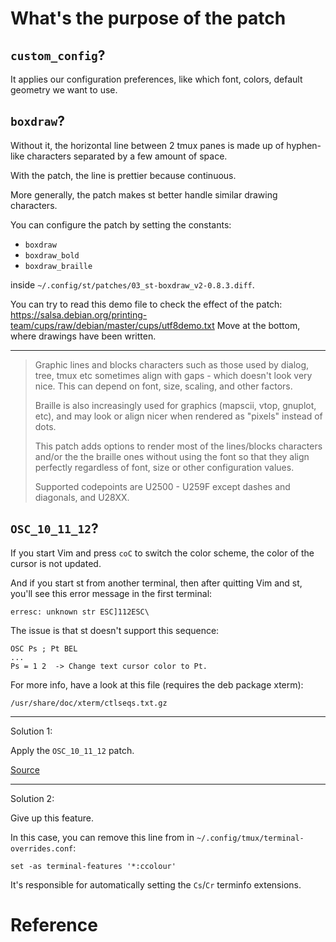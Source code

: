 # What's the purpose of the patch
## `custom_config`?

It  applies our  configuration  preferences, like  which  font, colors,  default
geometry we want to use.

## `boxdraw`?

Without it, the horizontal  line between 2 tmux panes is  made up of hyphen-like
characters separated by a few amount of space.

With the patch, the line is prettier because continuous.

More generally, the patch makes st better handle similar drawing characters.

You can configure the patch by setting the constants:

   - `boxdraw`
   - `boxdraw_bold`
   - `boxdraw_braille`

inside `~/.config/st/patches/03_st-boxdraw_v2-0.8.3.diff`.

You can try to read this demo file to check the effect of the patch:
<https://salsa.debian.org/printing-team/cups/raw/debian/master/cups/utf8demo.txt>
Move at the bottom, where drawings have been written.

---

   > Graphic lines and blocks characters such as those used by dialog, tree, tmux etc
   > sometimes align with gaps - which doesn't look very nice.
   > This can depend on font, size, scaling, and other factors.
   >
   > Braille is  also increasingly used  for graphics (mapscii, vtop,  gnuplot, etc),
   > and may look or align nicer when rendered as "pixels" instead of dots.
   >
   > This patch adds options to render most of the lines/blocks characters and/or the
   > the braille ones without using the  font so that they align perfectly regardless
   > of font, size or other configuration values.
   >
   > Supported codepoints are U2500 - U259F except dashes and diagonals, and U28XX.

## `OSC_10_11_12`?

If you start  Vim and press `coC` to  switch the color scheme, the  color of the
cursor is not updated.

And if  you start  st from  another terminal,  then after  quitting Vim  and st,
you'll see this error message in the first terminal:

    erresc: unknown str ESC]112ESC\

The issue is that st doesn't support this sequence:

    OSC Ps ; Pt BEL
    ...
    Ps = 1 2  -> Change text cursor color to Pt.

For more info, have a look at this file (requires the deb package xterm):

    /usr/share/doc/xterm/ctlseqs.txt.gz

---

Solution 1:

Apply the `OSC_10_11_12` patch.

[Source][1]

---

Solution 2:

Give up this feature.

In this case, you can remove this line from in `~/.config/tmux/terminal-overrides.conf`:

    set -as terminal-features '*:ccolour'

It's responsible for automatically setting the `Cs`/`Cr` terminfo extensions.

##
# Reference

[1]: https://st.suckless.org/patches/osc_10_11_12_2/
